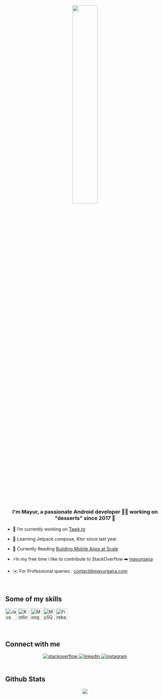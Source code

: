 <div align="center">
<img src="https://rishavanand.github.io/static/images/greetings.gif" align="center" width = "40%" />
</div>  
  

### <div align="center">I'm Mayur, a passionate Android developer 👨‍💻 working on "desserts" since 2017 🥧</div>  
  

- 🔭 I’m currently working on [Tawk.to](https://play.google.com/store/apps/details?id=to.tawk.android)  
  

- 🌱 Learning Jetpack compose, Ktor since last year  
  

- 📖 Currently Reading [Building Mobile Apps at Scale](https://www.goodreads.com/en/book/show/57668267-building-mobile-apps-at-scale)  
  

- ⚡In my free time i like to contribute to StackOverflow  ➡️ [mayurgajra](https://stackoverflow.com/users/9715339/mayur-gajra)  
- ✉️ For Professional queries : contact@mayurgajra.com


  

<br/>  

## Some of my skills

<p align="left">
<a href="https://www.oracle.com/java/" target="_blank" rel="noreferrer"><img src="https://raw.githubusercontent.com/danielcranney/readme-generator/main/public/icons/skills/java-colored.svg" width="36" height="36" alt="Java" /></a>
<a href="https://kotlinlang.org/" target="_blank" rel="noreferrer"><img src="https://raw.githubusercontent.com/danielcranney/readme-generator/main/public/icons/skills/kotlin-colored.svg" width="36" height="36" alt="Kotlin" /></a>
<a href="https://www.mongodb.com/" target="_blank" rel="noreferrer"><img src="https://raw.githubusercontent.com/danielcranney/readme-generator/main/public/icons/skills/mongodb-colored.svg" width="36" height="36" alt="MongoDB" /></a>
<a href="https://www.mysql.com/" target="_blank" rel="noreferrer"><img src="https://raw.githubusercontent.com/danielcranney/readme-generator/main/public/icons/skills/mysql-colored.svg" width="36" height="36" alt="MySQL" /></a>
<a href="https://firebase.google.com/" target="_blank" rel="noreferrer"><img src="https://raw.githubusercontent.com/danielcranney/readme-generator/main/public/icons/skills/firebase-colored.svg" width="36" height="36" alt="Firebase" /></a>
</p>

<br/>

## Connect with me  
<div align="center">
<a href="https://stackoverflow.com/users/9715339/mayur-gajra" target="_blank">
<img src=https://img.shields.io/badge/stackoverflow-%23F28032.svg?&style=for-the-badge&logo=stackoverflow&logoColor=white alt=stackoverflow style="margin-bottom: 5px;" />
</a>
<a href="https://linkedin.com/in/mayur-gajra" target="_blank">
<img src=https://img.shields.io/badge/linkedin-%231E77B5.svg?&style=for-the-badge&logo=linkedin&logoColor=white alt=linkedin style="margin-bottom: 5px;" />
</a>
<a href="https://instagram.com/mayurgajra" target="_blank">
<img src=https://img.shields.io/badge/instagram-%23000000.svg?&style=for-the-badge&logo=instagram&logoColor=white alt=instagram style="margin-bottom: 5px;" />
</a>  
</div>  
  

<br/>  


## Github Stats  
<div align="center"><img src="https://github-readme-stats.vercel.app/api?username=mayurgajra&show_icons=true&count_private=true&hide_border=true" align="center" /></div>  

<br/>  
